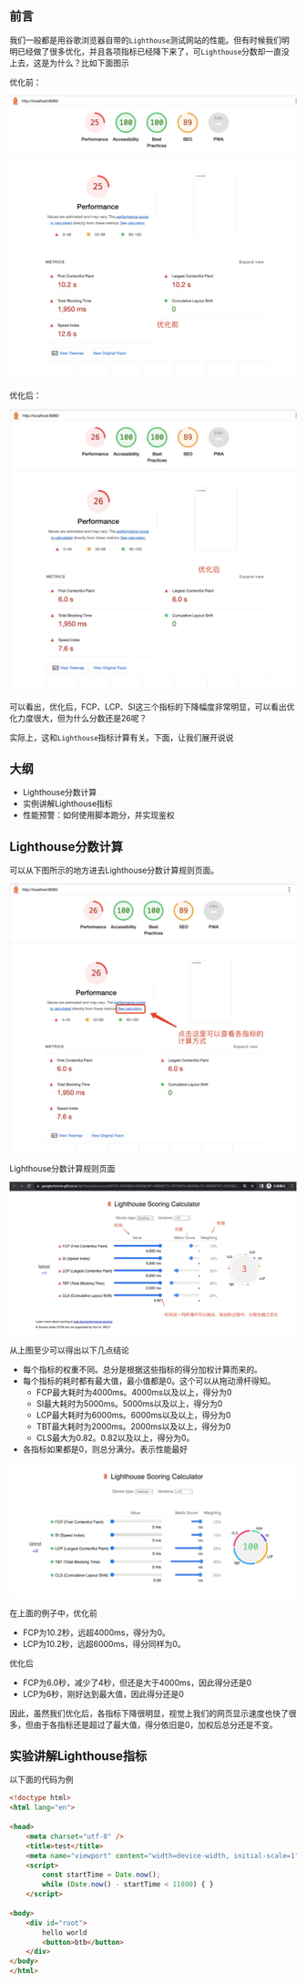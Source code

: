 ## 前言
我们一般都是用谷歌浏览器自带的`Lighthouse`测试网站的性能。但有时候我们明明已经做了很多优化，并且各项指标已经降下来了，可`Lighthouse`分数却一直没上去，这是为什么？比如下面图示

优化前：

![image](../../../imgs/p_01.jpg)

优化后：

![image](../../../imgs/p_02.jpg)

可以看出，优化后，FCP、LCP、SI这三个指标的下降幅度非常明显，可以看出优化力度很大，但为什么分数还是26呢？

实际上，这和`Lighthouse`指标计算有关。下面，让我们展开说说

## 大纲
- Lighthouse分数计算
- 实例讲解Lighthouse指标
- 性能预警：如何使用脚本跑分，并实现鉴权

## Lighthouse分数计算

可以从下图所示的地方进去Lighthouse分数计算规则页面。

![image](../../../imgs/p_03.jpg)

Lighthouse分数计算规则页面

![image](../../../imgs/p_04.jpg)

从上图至少可以得出以下几点结论
- 每个指标的权重不同。总分是根据这些指标的得分加权计算而来的。
- 每个指标的耗时都有最大值，最小值都是0。这个可以从拖动滑杆得知。
    + FCP最大耗时为4000ms。4000ms以及以上，得分为0
    + SI最大耗时为5000ms。5000ms以及以上，得分为0
    + LCP最大耗时为6000ms。6000ms以及以上，得分为0
    + TBT最大耗时为2000ms。2000ms以及以上，得分为0
    + CLS最大为0.82。0.82以及以上，得分为0。
- 各指标如果都是0，则总分满分。表示性能最好

![image](../../../imgs/p_05.jpg)


在上面的例子中，优化前
- FCP为10.2秒，远超4000ms，得分为0。
- LCP为10.2秒，远超6000ms，得分同样为0。

优化后
- FCP为6.0秒，减少了4秒，但还是大于4000ms，因此得分还是0
- LCP为6秒，刚好达到最大值，因此得分还是0

因此，虽然我们优化后，各指标下降很明显，视觉上我们的网页显示速度也快了很多，但由于各指标还是超过了最大值，得分依旧是0，加权后总分还是不变。


## 实验讲解Lighthouse指标
以下面的代码为例
```html
<!doctype html>
<html lang="en">

<head>
    <meta charset="utf-8" />
    <title>test</title>
    <meta name="viewport" content="width=device-width, initial-scale=1" />
    <script>
        const startTime = Date.now();
        while (Date.now() - startTime < 11800) { }
    </script>

<body>
    <div id="root">
        hello world
        <button>btb</button>
    </div>
</body>
</html>
```